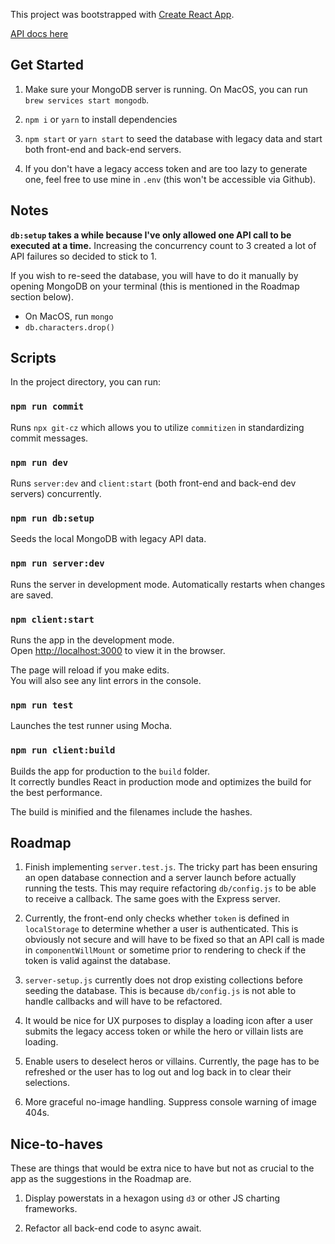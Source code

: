 This project was bootstrapped with [Create React App](https://github.com/facebook/create-react-app).

[API docs here](./API)


## Get Started

1. Make sure your MongoDB server is running. On MacOS, you can run `brew services start mongodb`.

2. `npm i` or `yarn` to install dependencies

3. `npm start` or `yarn start` to seed the database with legacy data and start both front-end and back-end servers.

4. If you don't have a legacy access token and are too lazy to generate one, feel free to use mine in `.env` (this won't be accessible via Github).


## Notes

**`db:setup` takes a while because I've only allowed one API call to be executed at a time.**
Increasing the concurrency count to 3 created a lot of API failures so decided to stick to 1.

If you wish to re-seed the database, you will have to do it manually by opening MongoDB on your terminal (this is mentioned in the Roadmap section below).
- On MacOS, run `mongo`
- `db.characters.drop()`


## Scripts

In the project directory, you can run:

### `npm run commit`

Runs `npx git-cz` which allows you to utilize `commitizen` in standardizing commit messages.

### `npm run dev`

Runs `server:dev` and `client:start` (both front-end and back-end dev servers) concurrently.

### `npm run db:setup`

Seeds the local MongoDB with legacy API data.

### `npm run server:dev`

Runs the server in development mode. Automatically restarts when changes are saved.


### `npm client:start`

Runs the app in the development mode.<br>
Open [http://localhost:3000](http://localhost:3000) to view it in the browser.

The page will reload if you make edits.<br>
You will also see any lint errors in the console.

### `npm run test`

Launches the test runner using Mocha.

### `npm run client:build`

Builds the app for production to the `build` folder.<br>
It correctly bundles React in production mode and optimizes the build for the best performance.

The build is minified and the filenames include the hashes.<br>


## Roadmap

1. Finish implementing `server.test.js`. The tricky part has been ensuring an open database connection and a server launch before actually running the tests. This may require refactoring `db/config.js` to be able to receive a callback. The same goes with the Express server.

2. Currently, the front-end only checks whether `token` is defined in `localStorage` to determine whether a user is authenticated. This is obviously not secure and will have to be fixed so that an API call is made in `componentWillMount` or sometime prior to rendering to check if the token is valid against the database.

3. `server-setup.js` currently does not drop existing collections before seeding the database. This is because `db/config.js` is not able to handle callbacks and will have to be refactored.

4. It would be nice for UX purposes to display a loading icon after a user submits the legacy access token or while the hero or villain lists are loading.

5. Enable users to deselect heros or villains. Currently, the page has to be refreshed or the user has to log out and log back in to clear their selections.

6. More graceful no-image handling. Suppress console warning of image 404s.


## Nice-to-haves

These are things that would be extra nice to have but not as crucial to the app as the suggestions in the Roadmap are.

1. Display powerstats in a hexagon using `d3` or other JS charting frameworks.

2. Refactor all back-end code to async await.